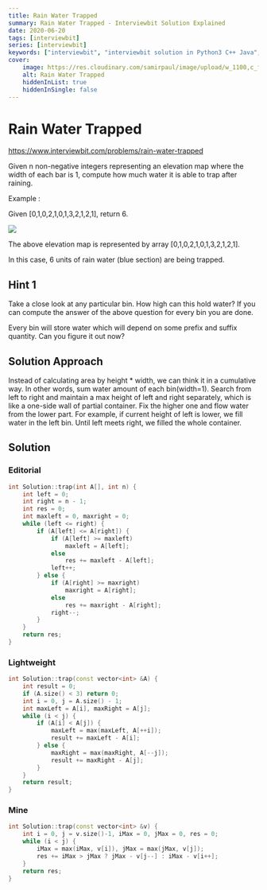 ```yaml
---
title: Rain Water Trapped
summary: Rain Water Trapped - Interviewbit Solution Explained
date: 2020-06-20
tags: [interviewbit]
series: [interviewbit]
keywords: ["interviewbit", "interviewbit solution in Python3 C++ Java", "Rain Water Trapped Solution Explained"]
cover:
    image: https://res.cloudinary.com/samirpaul/image/upload/w_1100,c_fit,co_rgb:FFFFFF,l_text:Arial_75_bold:Rain Water Trapped - Solution Explained/problem-solving.webp
    alt: Rain Water Trapped
    hiddenInList: true
    hiddenInSingle: false
---
```


# Rain Water Trapped

https://www.interviewbit.com/problems/rain-water-trapped

Given n non-negative integers representing an elevation map where the width of each bar is 1, compute how much water it is able to trap after raining.

Example :

Given [0,1,0,2,1,0,1,3,2,1,2,1], return 6.

![](http://i.imgur.com/0qkUFco.png)

The above elevation map is represented by array [0,1,0,2,1,0,1,3,2,1,2,1].

In this case, 6 units of rain water (blue section) are being trapped.

## Hint 1

Take a close look at any particular bin. How high can this hold water? If you can compute the answer of the above question for every bin you are done.

Every bin will store water which will depend on some prefix and suffix quantity. Can you figure it out now?

## Solution Approach

Instead of calculating area by height * width, we can think it in a cumulative way.
In other words, sum water amount of each bin(width=1).
Search from left to right and maintain a max height of left and right separately,
which is like a one-side wall of partial container.
Fix the higher one and flow water from the lower part.
For example, if current height of left is lower, we fill water in the left bin.
Until left meets right, we filled the whole container.

## Solution

### Editorial
```cpp
int Solution::trap(int A[], int n) {
    int left = 0;
    int right = n - 1;
    int res = 0;
    int maxleft = 0, maxright = 0;
    while (left <= right) {
        if (A[left] <= A[right]) {
            if (A[left] >= maxleft)
                maxleft = A[left];
            else
                res += maxleft - A[left];
            left++;
        } else {
            if (A[right] >= maxright)
                maxright = A[right];
            else
                res += maxright - A[right];
            right--;
        }
    }
    return res;
}

```

### Lightweight
```cpp
int Solution::trap(const vector<int> &A) {
    int result = 0;
    if (A.size() < 3) return 0;
    int i = 0, j = A.size() - 1;
    int maxLeft = A[i], maxRight = A[j];
    while (i < j) {
        if (A[i] < A[j]) {
            maxLeft = max(maxLeft, A[++i]);
            result += maxLeft - A[i];
        } else {
            maxRight = max(maxRight, A[--j]);
            result += maxRight - A[j];
        }
    }
    return result;
}
```

### Mine

```cpp
int Solution::trap(const vector<int> &v) {
    int i = 0, j = v.size()-1, iMax = 0, jMax = 0, res = 0;
    while (i < j) {
        iMax = max(iMax, v[i]), jMax = max(jMax, v[j]);
        res += iMax > jMax ? jMax - v[j--] : iMax - v[i++];
    }
    return res;
}
```